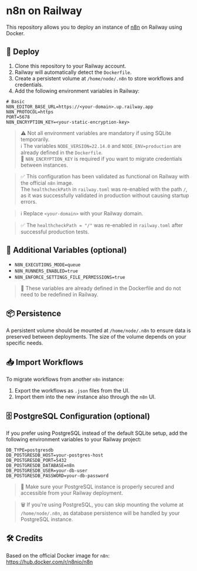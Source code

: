 # n8n on Railway

This repository allows you to deploy an instance of [n8n](https://n8n.io/) on Railway using Docker.

## 🚀 Deploy

1. Clone this repository to your Railway account.
2. Railway will automatically detect the `Dockerfile`.
3. Create a persistent volume at `/home/node/.n8n` to store workflows and credentials.
4. Add the following environment variables in Railway:

```env
# Basic
N8N_EDITOR_BASE_URL=https://<your-domain>.up.railway.app
N8N_PROTOCOL=https
PORT=5678
N8N_ENCRYPTION_KEY=<your-static-encryption-key>
```


> ⚠️ Not all environment variables are mandatory if using SQLite temporarily.  
> ℹ️ The variables `NODE_VERSION=22.14.0` and `NODE_ENV=production` are already defined in the `Dockerfile`.  
> 🔐 `N8N_ENCRYPTION_KEY` is required if you want to migrate credentials between instances.

> ✅ This configuration has been validated as functional on Railway with the official `n8n` image.  
> The `healthcheckPath` in `railway.toml` was re-enabled with the path `/`, as it was successfully validated in production without causing startup errors.  

> ℹ️ Replace `<your-domain>` with your Railway domain.

> ✅ The `healthcheckPath = "/"` was re-enabled in `railway.toml` after successful production tests.

## 🧪 Additional Variables (optional)

- `N8N_EXECUTIONS_MODE=queue`
- `N8N_RUNNERS_ENABLED=true`
- `N8N_ENFORCE_SETTINGS_FILE_PERMISSIONS=true`

> 🧱 These variables are already defined in the Dockerfile and do not need to be redefined in Railway.

## 📦 Persistence

A persistent volume should be mounted at `/home/node/.n8n` to ensure data is preserved between deployments. The size of the volume depends on your specific needs.


## 📥 Import Workflows

To migrate workflows from another `n8n` instance:  
1. Export the workflows as `.json` files from the UI.  
2. Import them into the new instance also through the `n8n` UI.

## 🗄️ PostgreSQL Configuration (optional)

If you prefer using PostgreSQL instead of the default SQLite setup, add the following environment variables to your Railway project:

```env
DB_TYPE=postgresdb
DB_POSTGRESDB_HOST=your-postgres-host
DB_POSTGRESDB_PORT=5432
DB_POSTGRESDB_DATABASE=n8n
DB_POSTGRESDB_USER=your-db-user
DB_POSTGRESDB_PASSWORD=your-db-password
```

> 🔐 Make sure your PostgreSQL instance is properly secured and accessible from your Railway deployment.

> 🗑️ If you're using PostgreSQL, you can skip mounting the volume at `/home/node/.n8n`, as database persistence will be handled by your PostgreSQL instance.

## 🛠 Credits

Based on the official Docker image for `n8n`:  
https://hub.docker.com/r/n8nio/n8n